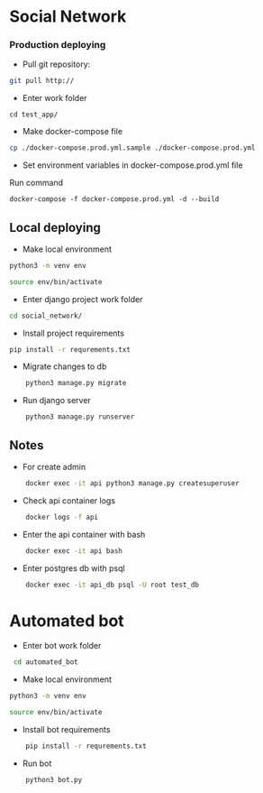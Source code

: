 # Social Network

### Production deploying
* Pull git repository:
```bash
git pull http://
```

* Enter work folder
```
cd test_app/
```
* Make docker-compose file
```bash
cp ./docker-compose.prod.yml.sample ./docker-compose.prod.yml
```

* Set environment variables in docker-compose.prod.yml file

Run command 
```dockerfile
docker-compose -f docker-compose.prod.yml -d --build
```

## Local deploying

* Make local environment
```bash
python3 -m venv env

source env/bin/activate
```
* Enter django project work folder
```bash
cd social_network/
```
* Install project requirements
```bash
pip install -r requrements.txt
```

* Migrate changes to db
```bash
    python3 manage.py migrate
```

* Run django server
```bash
    python3 manage.py runserver
```


## Notes

* For create admin 
```bash
    docker exec -it api python3 manage.py createsuperuser
```

* Check api container logs
```bash
    docker logs -f api
```
    

* Enter the api container with bash
```bash
    docker exec -it api bash
```
* Enter postgres db with psql
```bash
    docker exec -it api_db psql -U root test_db
```
# Automated bot

* Enter bot work folder
```bash
 cd automated_bot
```

* Make local environment
```bash
python3 -m venv env

source env/bin/activate
```

* Install bot requirements
```bash
    pip install -r requrements.txt
```

* Run bot

```bash
    python3 bot.py
```
